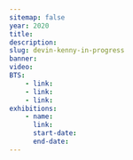 ```yaml
---
sitemap: false
year: 2020
title:
description:
slug: devin-kenny-in-progress
banner:
video:
BTS:
    - link:
    - link:
    - link:
exhibitions:
    - name:
      link:
      start-date:
      end-date:
---
```

